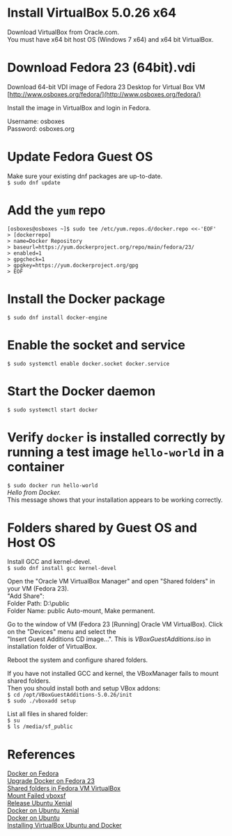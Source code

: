# Install VirtualBox 5.0.26 x64 
Download VirtualBox from Oracle.com.    
You must have x64 bit host OS (Windows 7 x64) and x64 bit VirtualBox.


# Download Fedora 23 (64bit).vdi
Download 64-bit VDI image of Fedora 23 Desktop for Virtual Box VM   
[http://www.osboxes.org/fedora/](http://www.osboxes.org/fedora/)

Install the image in VirtualBox and login in Fedora.

Username: osboxes   
Password: osboxes.org


# Update Fedora Guest OS    
Make sure your existing dnf packages are up-to-date.    
`$ sudo dnf update`


# Add the `yum` repo    
```shell
[osboxes@osboxes ~]$ sudo tee /etc/yum.repos.d/docker.repo <<-'EOF'  
> [dockerrepo]  
> name=Docker Repository    
> baseurl=https://yum.dockerproject.org/repo/main/fedora/23/    
> enabled=1 
> gpgcheck=1    
> gpgkey=https://yum.dockerproject.org/gpg  
> EOF
```    


# Install the Docker package
`$ sudo dnf install docker-engine`


# Enable the socket and service
`$ sudo systemctl enable docker.socket docker.service`


# Start the Docker daemon
`$ sudo systemctl start docker`


# Verify `docker` is installed correctly by running a test image `hello-world` in a container
`$ sudo docker run hello-world`     
_Hello from Docker._    
This message shows that your installation appears to be working correctly.


# Folders shared by Guest OS and Host OS
Install GCC and kernel-devel.   
`$ sudo dnf install gcc kernel-devel`

Open the "Oracle VM VirtualBox Manager" and open "Shared folders" in your VM (Fedora 23).   
"Add Share":    
Folder Path: D:\public  
Folder Name: public 
Auto-mount, Make permanent.     

Go to the window of VM (Fedora 23 [Running] Oracle VM VirtualBox). Click on the "Devices" menu and select the   
"Insert Guest Additions CD image...". This is _VBoxGuestAdditions.iso_ in installation folder of VirtualBox.    

Reboot the system and configure shared folders. 

If you have not installed GCC and kernel, the VBoxManager fails to mount shared folders.    
Then you should install both and setup VBox addons:     
`$ cd /opt/VBoxGuestAdditions-5.0.26/init`  
`$ sudo ./vboxadd setup`    

List all files in shared folder:    
`$ su`  
`$ ls /media/sf_public`     


# References
[Docker on Fedora](https://docs.docker.com/engine/installation/linux/fedora/)   
[Upgrade Docker on Fedora 23](http://www.liquidweb.com/kb/how-to-updateupgrade-docker-on-fedora-23/)    
[Shared folders in Fedora VM VirtualBox](https://wikisree.com/2015/03/21/shared-folder-for-fedora-vm-in-virtualbox/)    
[Mount Failed vboxsf](http://stackoverflow.com/questions/28328775/virtualbox-mount-vboxsf-mounting-failed-with-the-error-no-such-device)    
[Release Ubuntu Xenial](http://releases.ubuntu.com/16.04/)  
[Docker on Ubuntu Xenial](https://apt.dockerproject.org/repo/dists/ubuntu-xenial)   
[Docker on Ubuntu](https://docs.docker.com/engine/installation/linux/ubuntulinux/)  
[Installing VirtualBox Ubuntu and Docker](https://pods.iplantcollaborative.org/wiki/display/HDFDE/Installing+VirtualBox,+Ubuntu,+and+Docker)    
